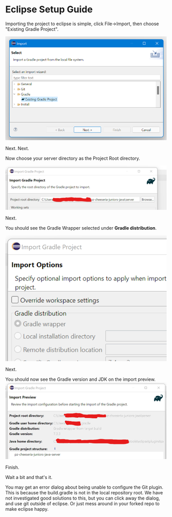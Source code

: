 # Eclipse Setup Guide

Importing the project to eclipse is simple, click File->Import, then choose "Existing Gradle Project". 

![](2022-02-04-10-27-59.png)

Next. Next. 

Now choose your server directory as the Project Root directory.

![](2022-02-07-10-06-54.png)

Next.

You should see the Gradle Wrapper selected under **Gradle distribution**.

![](2022-02-07-10-09-59.png)

Next.

You should now see the Gradle version and JDK on the import preview.
![](2022-02-07-10-28-06.png)

Finish.

Wait a bit and that's it.

You may get an error dialog about being unable to configure the Git plugin.  This is because the build.gradle is not in the local repository root.  We have not investigated good solutions to this, but you can click away the dialog, and use git outside of eclipse. Or just mess around in your forked repo to make eclipse happy. 